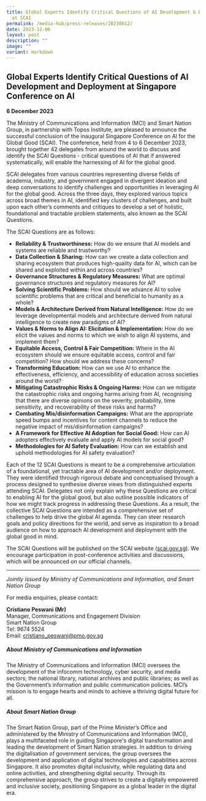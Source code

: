 ```yaml
---
title: Global Experts Identify Critical Questions of AI Development & Deployment
  at SCAI
permalink: /media-hub/press-releases/20230612/
date: 2023-12-06
layout: post
description: ""
image: ""
variant: markdown
---
```

## Global Experts Identify Critical Questions of AI Development and Deployment at Singapore Conference on AI

**6 December 2023**

The Ministry of Communications and Information (MCI) and Smart Nation Group, in partnership with Topos Institute, are pleased to announce the successful conclusion of the inaugural Singapore Conference on AI for the Global Good (SCAI). The conference, held from 4 to 6 December 2023, brought together 42 delegates from around the world to discuss and identify the SCAI Questions - critical questions of AI that if answered systematically, will enable the harnessing of AI for the global good.

SCAI delegates from various countries representing diverse fields of academia, industry, and government engaged in divergent ideation and deep conversations to identify challenges and opportunities in leveraging AI for the global good. Across the three days, they explored various topics across broad themes in AI, identified key clusters of challenges, and built upon each other’s comments and critiques to develop a set of holistic, foundational and tractable problem statements, also known as the SCAI Questions.

The SCAI Questions are as follows:

*  **Reliability &amp; Trustworthiness:** How do we ensure that AI models and systems are reliable and trustworthy?
*  **Data Collection &amp; Sharing:** How can we create a data collection and sharing ecosystem that produces high-quality data for AI, which can be shared and exploited within and across countries?
*  **Governance Structures &amp; Regulatory Measures:** What are optimal governance structures and regulatory measures for AI?
*  **Solving Scientific Problems:** How should we advance AI to solve scientific problems that are critical and beneficial to humanity as a whole?
*  **Models &amp; Architecture Derived from Natural Intelligence:** How do we leverage developmental models and architecture derived from natural intelligence to create new paradigms of AI?
*  **Values &amp; Norms to Align AI: Elicitation &amp; Implementation:** How do we elicit the values and norms to which we wish to align AI systems, and implement them?
*  **Equitable Access, Control &amp; Fair Competition:** Where in the AI ecosystem should we ensure equitable access, control and fair competition? How should we address these concerns?
*  **Transforming Education:** How can we use AI to enhance the effectiveness, efficiency, and accessibility of education across societies around the world?
*  **Mitigating Catastrophic Risks &amp; Ongoing Harms:** How can we mitigate the catastrophic risks and ongoing harms arising from AI, recognising that there are diverse opinions on the severity, probability, time sensitivity, and recoverability of these risks and harms?
*  **Combating Mis/disinformation Campaigns:** What are the appropriate speed bumps and incentives for content channels to reduce the negative impact of mis/disinformation campaigns?
*  **A Framework for Effective AI Adoption for Social Good:** How can AI adopters effectively evaluate and apply AI models for social good?
*  **Methodologies for AI Safety Evaluation:** How can we establish and uphold methodologies for AI safety evaluation?

Each of the 12 SCAI Questions is meant to be a comprehensive articulation of a foundational, yet tractable area of AI development and/or deployment. They were identified through rigorous debate and conceptualised through a process designed to synthesise diverse views from distinguished experts attending SCAI. Delegates not only explain why these Questions are critical to enabling AI for the global good, but also outline possible indicators of how we might track progress in addressing these Questions. As a result, the collective SCAI Questions are intended as a comprehensive set of challenges to help drive the global AI agenda. They can steer research goals and policy directions for the world, and serve as inspiration to a broad audience on how to approach AI development and deployment with the global good in mind.

The SCAI Questions will be published on the SCAI website ([scai.gov.sg](https://www.scai.gov.sg/)). We encourage participation in post-conference activities and discussions, which will be announced on our official channels.


---
*Jointly issued by Ministry of Communications and Information, and Smart Nation Group*

For media enquiries, please contact:

**Cristiano Peswani (Mr)**<br>
Manager, Communications and Engagement Division<br>
Smart Nation Group<br>
Tel: 9674 5524<br>
Email: cristiano_peswani@pmo.gov.sg

##### About Ministry of Communications and Information
The Ministry of Communications and Information (MCI) oversees the development of the infocomm technology, cyber security, and media sectors; the national library, national archives and public libraries; as well as the Government’s information and public communication policies. MCI’s mission is to engage hearts and minds to achieve a thriving digital future for all.

##### About Smart Nation Group
The Smart Nation Group, part of the Prime Minister’s Office and administered by the Ministry of Communications and Information (MCI), plays a multifaceted role in guiding Singapore's digital transformation and leading the development of Smart Nation strategies. In addition to driving the digitalisation of government services, the group oversees the development and application of digital technologies and capabilities across Singapore. It also promotes digital inclusivity, while regulating
data and online activities, and strengthening digital security. Through its comprehensive approach, the group strives to create a digitally empowered and inclusive society, positioning Singapore as a global leader in the digital era.